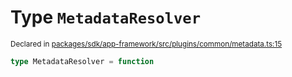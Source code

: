 # Type `MetadataResolver`
<sub>Declared in [packages/sdk/app-framework/src/plugins/common/metadata.ts:15](https://github.com/dxos/dxos/blob/88f322397/packages/sdk/app-framework/src/plugins/common/metadata.ts#L15)</sub>




```ts
type MetadataResolver = function
```
